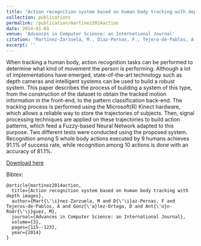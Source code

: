 ```yaml
---
title: "Action recognition system based on human body tracking with depth images"
collection: publications
permalink: /publication/martinez2014action
date: 2014-01-01
venue: 'Advances in Computer Science: an International Journal'
citation: 'Martínez-Zarzuela, M., Díaz-Pernas, F., Tejero-de-Pablos, A., González-Ortega, D., & Antón-Rodríguez, M. (2014). Action recognition system based on human body tracking with depth images. Advances in Computer Science: an International Journal, 3(1), 115-123'
excerpt: ''
---
```

When tracking a human body, action recognition tasks can be performed to determine what kind of movement the person is performing. Although a lot of implementations have emerged, state-of-the-art technology such as depth cameras and intelligent systems can be used to build a robust system. This paper describes the process of building a system of this type, from the construction of the dataset to obtain the tracked motion information in the front-end, to the pattern classification back-end. The tracking process is performed using the Microsoft(R) Kinect hardware, which allows a reliable way to store the trajectories of subjects. Then, signal processing techniques are applied on these trajectories to build action patterns, which feed a Fuzzy-based Neural Network adapted to this purpose. Two different tests were conducted using the proposed system. Recognition among 5 whole body actions executed by 9 humans achieves 91.1% of success rate, while recognition among 10 actions is done with an accuracy of 81.1%.

[Download here](https://www.academia.edu/download/57567004/ACSIJ-2013-3-1-319.pdf)

Bibtex:
```
@article{martinez2014action,
  title={Action recognition system based on human body tracking with depth images},
  author={Mart{\'\i}nez-Zarzuela, M and D{\'\i}az-Pernas, F and Tejeros-de-Pablos, A and Gonz{\'a}lez-Ortega, D and Ant{\'o}n-Rodr{\'\i}guez, M},
  journal={Advances in Computer Science: an International Journal},
  volume={3},
  pages={115--123},
  year={2014}
}
```
